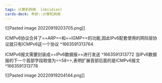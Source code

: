 ```yaml
---
tags: 计算机网络  [obsidian]
cards-deck: 考研::计算机网络
---
```


![[Pasted image 20220919203705.png]]

ICMPv6协议合并了==ARP==和==IGMP==的功能,因此IPv6配套使用的网际层协议就只有ICMPv6这一个协议
^1663591313764

ICMPv6报文需要封装成==IPv6数据报==进行发送
^1663591313772
当IPv6数据报的下一个首部字段取值为==58==,表明扩展首部后面的是ICMPv6报文
^1663591313778

![[Pasted image 20220919204144.png]]
